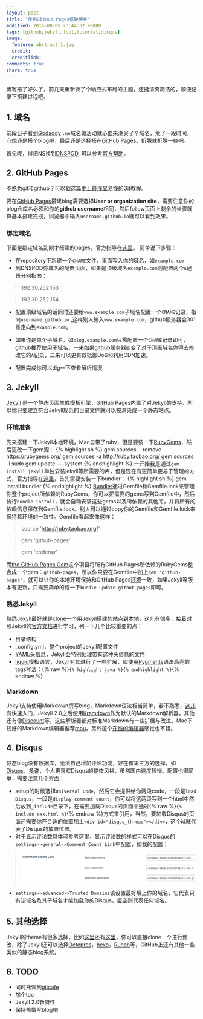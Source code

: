 ```yaml
---
layout: post
title: "使用GitHub Pages搭建博客"
modified: 2014-08-05 23:44:32 +0800
tags: [github,jekyll,tool,tutorial,disqus]
image:
  feature: abstract-1.jpg
  credit: 
  creditlink: 
comments: true
share: true
---
```



博客搭了好久了，前几天重新换了个响应式布局的主题，还挺清爽简洁的，顺便记录下搭建过程吧。

## 1. 域名
前段日子看到[Godaddy][1] `.me`域名做活动就心血来潮买了个域名，荒了一段时间，心想还是搭个blog吧，最后还是选择搭在[GitHub Pages][2]，折腾就折腾一些吧。

首先呢，得把NS换到[DNSPOD][3], 可以参考[官方帮助][4]。

## 2. GitHub Pages
不熟悉git和github？可以戳这篇[史上最浅显易懂的Git教程][5]。

要在[GitHub Pages][2]搭建blog需要选择**User or organization site**，需要注意你的blog仓库名必须和你的**github username**相同，然后follow页面上剩余的步骤就算基本搭建完成，浏览器中输入`username.github.io`就可以看到效果。

### 绑定域名
下面是绑定域名到刚才搭建的pages，官方指导在[这里][6]。
简单说下步骤：

- 在repository下新建一个`CNAME`文件，里面写入你的域名，如`example.com`
- 到DNSPOD你域名的配置页面，如果是顶级域名`example.com`则配置两个`A`记录分别指向：

> 192.30.252.153

> 192.30.252.154

- 配置顶级域名的话同时还要给`www.example.com`子域名配置一个`CNAME`记录，指向`username.github.io` ,这样别人输入`www.example.com`，github服务器会301重定向到`example.com`。

- 如果你是单个子域名，如`blog.example.com`只需配置一个`CNAME`记录即可，github推荐使用子域名，一来如果github服务器ip变了对于顶级域名你得去修改它的`A`记录，二来可以更有效抵御DoS和利用CDN加速。
- 配置完成你可以dig一下查看解析情况

## 3. Jekyll
[Jekyll][7] 是一个静态页面生成模板引擎，GitHub Pages内置了对Jekyll的支持，所以你只要建立符合Jekyll规范的目录文件就可以被渲染成一个静态站点。

### 环境准备
先来搭建一下Jekyll本地环境，Mac自带了ruby，但是要装一下[RubyGems][8]，然后更改一下gem源：
{% highlight sh %}
gem sources --remove https://rubygems.org/
gem sources -a http://ruby.taobao.org/
gem sources -l
sudo gem update  —-system
{% endhighlight %}
一开始我是通过`gem install jekyll`单独安装jekyll等所需要的库，但是现在有更简单更易于管理的方式，官方指导在[这里][9]，首先需要安装一下bundler：
{% highlight sh %}
gem install bundler
{% endhighlight %}
[Bundler][10]通过Gemfile和Gemfile.lock来管理你整个project所依赖的RubyGems，你可以把需要的gems写到Gemfile中，然后执行`bundle install`，就会自动安装这些gems以及所依赖的其他库，并将所有的依赖信息保存到Gemfile.lock。别人可以通过copy你的Gemfile和Gemfile.lock来保持其环境的一致性。Gemfile看起来像这样：

> source 'http://ruby.taobao.org/'

> gem 'github-pages'

> gem 'coderay'

而[the GitHub Pages Gem][11]这个项目将所有GitHub Pages所依赖的RubyGems整合成一个gem：`github-pages`，所以你只要在Gemfile中加上`gem 'github-pages'`，就可以让你的本地环境保持和GitHub Pages[环境][20]一致，如果Jekyll等版本有更新，只需要简单的跑一下`bundle update github-pages`即可。

### 熟悉Jekyll
熟悉Jekyll最好就是clone一个用Jekyll搭建的站点到本地，[这儿][12]有很多，接着对照Jekyll的[官方文档][13]进行学习，列一下几个比较重要的点：

- 目录结构
- _config.yml，整个project的Jekyll配置文件
- [YAML][14]头信息，Jekyll会特别处理带有这种头信息的文件
- [liquid][15]模板语言，Jekyll对其进行了一些扩展，如使用[Pygments][18]语法高亮的tags写法：{% raw %}`{% highlight java %}{% endhighlight %}`{% endraw %}

### Markdown
Jekyll支持使用Markdown撰写blog，Markdown语法相当简单，若不熟悉，[这儿][16]有快速入门，Jekyll 2.0之后使用[Kramdown][17]作为默认的Markdown解析器，其他还有像[Discount][19]等，这些解析器都对标准Markdown有一些扩展与改进。Mac下较好的Markdown编辑器推荐[mou][23]，另外这个[在线的编辑器][24]感觉也不错。

## 4. Disqus
静态blog没有数据库，无法自己增加评论功能，好在有第三方的选择，如[Disqus][21]，[多说][22]，个人更喜欢Disqus的整体风格，虽然国内速度较慢。配置也很简单，需要注意几个方面：

- setup的时候选择`Universal Code`，然后它会提供给你两段code，一段是`load Disqus`，一段是`display comment count`，你可以将这两段写到一个html中然后放到`_include`目录下，在需要加载Disqus的页面中通过{% raw %}`{% include xxx.html %}`{% endraw %}方式来引用，当然，要加载Disqus的页面还需要你在合适的位置加上`<div id="disqus_thread"></div>`，这个id就代表了Disqus的放置位置。
- 对于显示评论数具体可参考[这里][25]，显示评论数的样式可以在Disqus的`settings->general->Comment Count Link`中配置，如我的配置：

>  ![count](/images/postimgs/disqus_count.png)

- `settings->advanced->Trusted Domains`该设置最好填上你的域名，它代表只有该域名及其子域名才能加载你的Disqus，置空则代表任何域名。

## 5. 其他选择
Jekyll的theme有很多选择，比如[这里][26]还有[这里][27]，你可以直接clone一个进行修改，除了Jekyll还可以选择[Octopres][28]，[hexo][29]，[Ruhoh][30]等，GitHub上还有其他一些类似的静态blog系统。

## 6. TODO
- 同时托管到[gitcafe][31]
- 加个toc
- Jekyll 2.0新特性
- 保持热情写blog吧

[1]: http://www.godaddy.com/
[2]: https://pages.github.com/
[3]: https://www.dnspod.cn/
[4]: https://support.dnspod.cn/Kb/showarticle/tsid/42/
[5]: http://www.liaoxuefeng.com/wiki/0013739516305929606dd18361248578c67b8067c8c017b000
[6]: https://help.github.com/articles/setting-up-a-custom-domain-with-github-pages
[7]: http://jekyllrb.com/
[8]: http://rubygems.org/pages/download/
[9]: https://help.github.com/articles/using-jekyll-with-pages
[10]: http://bundler.io/
[11]: https://github.com/github/pages-gem
[12]: https://github.com/jekyll/jekyll/wiki/Sites
[13]: http://jekyllrb.com/docs/home/
[14]: http://yaml.org/
[15]: http://docs.shopify.com/themes/liquid-documentation/basics
[16]: http://wowubuntu.com/markdown/basic.html
[17]: http://kramdown.gettalong.org/index.html
[18]: http://pygments.org/
[19]: http://dafoster.net/projects/rdiscount/
[20]: https://pages.github.com/versions/
[21]: https://disqus.com/
[22]: http://duoshuo.com/
[23]: http://mouapp.com/
[24]: https://www.zybuluo.com/mdeditor
[25]: https://help.disqus.com/customer/portal/articles/565624
[26]: http://jekyllthemes.org/
[27]: http://www.zhanxin.info/themes.html
[28]: http://octopress.org/
[29]: http://hexo.io/
[30]: http://ruhoh.com/
[31]: https://gitcafe.com/
